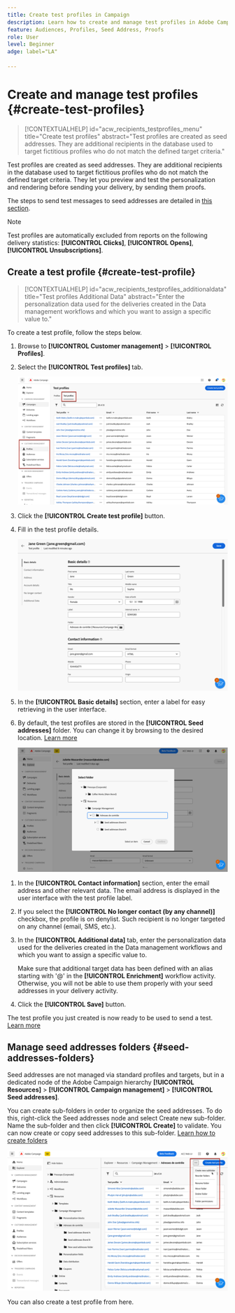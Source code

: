 ```yaml
---
title: Create test profiles in Campaign
description: Learn how to create and manage test profiles in Adobe Campaign
feature: Audiences, Profiles, Seed Address, Proofs
role: User
level: Beginner
adge: label="LA"

---
```

# Create and manage test profiles {#create-test-profiles}

>[!CONTEXTUALHELP]
>id="acw_recipients_testprofiles_menu"
>title="Create test profiles"
>abstract="Test profiles are created as seed addresses. They are additional recipients in the database used to target fictitious profiles who do not match the defined target criteria."

Test profiles are created as seed addresses. They are additional recipients in the database used to target fictitious profiles who do not match the defined target criteria. They let you preview and test the personalization and rendering before sending your delivery, by sending them proofs.

<!--Learn more on test profiles in the [Campaign v8 (client console) documentation](https://experienceleague.adobe.com/docs/campaign/campaign-v8/audience/add-profiles/test-profiles.html){target="_blank"}.-->

The steps to send test messages to seed addresses are detailed in [this section](../preview-test/test-deliveries.md#test-profiles).

>[!NOTE]
>
>Test profiles are automatically excluded from reports on the following delivery statistics: **[!UICONTROL Clicks]**, **[!UICONTROL Opens]**, **[!UICONTROL Unsubscriptions]**.

## Create a test profile {#create-test-profile}

>[!CONTEXTUALHELP]
>id="acw_recipients_testprofiles_additionaldata"
>title="Test profiles Additional Data"
>abstract="Enter the personalization data used for the deliveries created in the Data management workflows and which you want to assign a specific value to."

To create a test profile, follow the steps below.

1. Browse to **[!UICONTROL Customer management]** > **[!UICONTROL Profiles]**.

1. Select the **[!UICONTROL Test profiles]** tab.

    ![](assets/test-profile-list.png)

1. Click the **[!UICONTROL Create test profile]** button.

1. Fill in the test profile details. <!--Most of the fields are the same as when creating profiles. [Learn more]-->

    ![](assets/test-profile-details.png)

1. In the **[!UICONTROL Basic details]** section, enter a label for easy retrieving in the user interface.

1. By default, the test profiles are stored in the **[!UICONTROL Seed addresses]** folder. You can change it by browsing to the desired location. [Learn more](#seed-addresses-folders)

    ![](assets/test-profile-folder.png)

<!--
The label of the address is automatically filled in with the last name and first name you defined. (Not available yet in UI)

You do not need to enter all fields of each tab when creating a seed address. Missing personalization elements are entered randomly during delivery analysis. (Not valid?)
-->

1. In the **[!UICONTROL Contact information]** section, enter the email address and other relevant data. The email address is displayed in the user interface with the test profile label.

1. If you select the **[!UICONTROL No longer contact (by any channel)]** checkbox, the profile is on denylist. Such recipient is no longer targeted on any channel (email, SMS, etc.).

1. In the **[!UICONTROL Additional data]** tab, enter the personalization data used for the deliveries created in the Data management workflows and which you want to assign a specific value to. 
    
   Make sure that additional target data has been defined with an alias starting with '@' in the **[!UICONTROL Enrichment]** workflow activity. Otherwise, you will not be able to use them properly with your seed addresses in your delivery activity.<!--Is this visible in UI for GA?-->

1. Click the **[!UICONTROL Save]** button.

The test profile you just created is now ready to be used to send a test. [Learn more](../preview-test/test-deliveries.md#test-profiles)

<!--Use test profiles in Direct mail? cf v7/v8-->

<!--Where can you see touchpoints? seen in mocks-->

## Manage seed addresses folders {#seed-addresses-folders}

Seed addresses are not managed via standard profiles and targets, but in a dedicated node of the Adobe Campaign hierarchy **[!UICONTROL Resources]** > **[!UICONTROL Campaign management]** > **[!UICONTROL Seed addresses]**.

You can create sub-folders in order to organize the seed addresses. To do this, right-click the Seed addresses node and select Create new sub-folder. Name the sub-folder and then click **[!UICONTROL Create]** to validate. You can now create or copy seed addresses to this sub-folder. [Learn how to create folders](../get-started/permissions.md#folders)

![](assets/test-profile-sub-folder.png)

You can also create a test profile from here.
